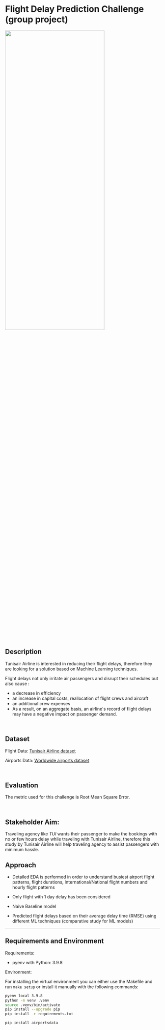 # Flight Delay Prediction Challenge (group project)


<a><img align="center" src="https://thehill.com/wp-content/uploads/sites/2/2021/07/airlines-flights_istock_biz.jpg?w=1280" height="50%" width="80%" /></a>

<br>

## Description
Tunisair Airline is interested in reducing their flight delays, therefore they are looking for a solution based on Machine Learning techniques.

Flight delays not only irritate air passengers and disrupt their schedules but also cause :

- a decrease in efficiency
- an increase in capital costs, reallocation of flight crews and aircraft
- an additional crew expenses
- As a result, on an aggregate basis, an airline's record of flight delays may have a negative impact on passenger demand.

<br>

## Dataset

Flight Data: [Tunisair Airline dataset](https://assets.zindi.africa/competitions/ai-tunisia-hack-5-predictive-analytics-challenge-2/data)

Airports Data: [Worldwide airports dataset](https://pypi.org/project/airportsdata/)

<br>

## Evaluation
The metric used for this challenge is Root Mean Square Error.

<br>

## Stakeholder Aim: 
Traveling agency like *TUI* wants their passenger to make the bookings with no or few hours delay while traveling with Tunisair Airline, therefore this study by Tunisair Airline will help traveling agency to assist passengers with minimum hassle.

## Approach

- Detailed EDA is performed in order to understand busiest airport flight patterns, flight durations, International/National flight numbers and hourly flight patterns

- Only flight with 1 day delay has been considered

- Naive Baseline model

- Predicted flight delays based on their average delay time (RMSE) using different ML techniques (comparative study for ML models)

---
## Requirements and Environment

Requirements:
- pyenv with Python: 3.9.8

Environment: 

For installing the virtual environment you can either use the Makefile and run `make setup` or install it manually with the following commands: 

```Bash
pyenv local 3.9.8
python -m venv .venv
source .venv/bin/activate
pip install --upgrade pip
pip install -r requirements.txt
```


```Bash
pip install airportsdata
```